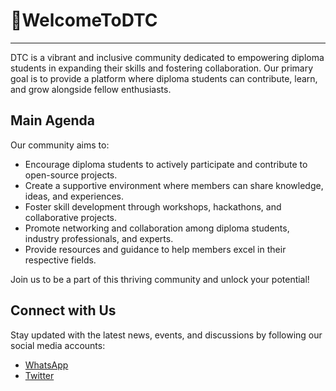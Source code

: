 # 👋WelcomeToDTC
---
DTC is a vibrant and inclusive community dedicated to empowering diploma students in expanding their skills and fostering collaboration. Our primary goal is to provide a platform where diploma students can contribute, learn, and grow alongside fellow enthusiasts.

## Main Agenda

Our community aims to:

- Encourage diploma students to actively participate and contribute to open-source projects.
- Create a supportive environment where members can share knowledge, ideas, and experiences.
- Foster skill development through workshops, hackathons, and collaborative projects.
- Promote networking and collaboration among diploma students, industry professionals, and experts.
- Provide resources and guidance to help members excel in their respective fields.

Join us to be a part of this thriving community and unlock your potential!

## Connect with Us

Stay updated with the latest news, events, and discussions by following our social media accounts:

- [WhatsApp](https://chat.whatsapp.com/GkcMix1PywyKvlLZD8r4tN)
- [Twitter](https://twitter.com/WeAreDTC)
